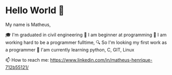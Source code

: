 # Hello World 👋

My name is Matheus,

🎓 I'm graduated in civil engineering
🔰 I am beginner at programming
💼 I am working hard to be a programmer fulltime, 
🔍 So I'm looking my first work as a programmer
🌱 I'am currently learning python, C, GIT, Linux

📫 How to reach me:
https://www.linkedin.com/in/matheus-henrique-712b55121/
